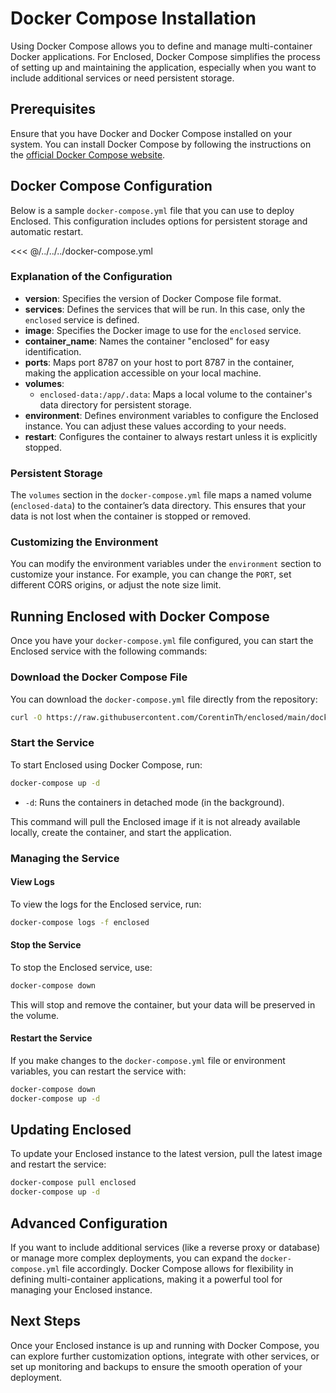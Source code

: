 # Docker Compose Installation

Using Docker Compose allows you to define and manage multi-container Docker applications. For Enclosed, Docker Compose simplifies the process of setting up and maintaining the application, especially when you want to include additional services or need persistent storage.

## Prerequisites

Ensure that you have Docker and Docker Compose installed on your system. You can install Docker Compose by following the instructions on the [official Docker Compose website](https://docs.docker.com/compose/install/).

## Docker Compose Configuration

Below is a sample `docker-compose.yml` file that you can use to deploy Enclosed. This configuration includes options for persistent storage and automatic restart.

<<< @/../../../docker-compose.yml


### Explanation of the Configuration

- **version**: Specifies the version of Docker Compose file format.
- **services**: Defines the services that will be run. In this case, only the `enclosed` service is defined.
- **image**: Specifies the Docker image to use for the `enclosed` service.
- **container_name**: Names the container "enclosed" for easy identification.
- **ports**: Maps port 8787 on your host to port 8787 in the container, making the application accessible on your local machine.
- **volumes**:
  - `enclosed-data:/app/.data`: Maps a local volume to the container's data directory for persistent storage.
- **environment**: Defines environment variables to configure the Enclosed instance. You can adjust these values according to your needs.
- **restart**: Configures the container to always restart unless it is explicitly stopped.

### Persistent Storage

The `volumes` section in the `docker-compose.yml` file maps a named volume (`enclosed-data`) to the container’s data directory. This ensures that your data is not lost when the container is stopped or removed.

### Customizing the Environment

You can modify the environment variables under the `environment` section to customize your instance. For example, you can change the `PORT`, set different CORS origins, or adjust the note size limit.

## Running Enclosed with Docker Compose

Once you have your `docker-compose.yml` file configured, you can start the Enclosed service with the following commands:

### Download the Docker Compose File

You can download the `docker-compose.yml` file directly from the repository:

```bash
curl -O https://raw.githubusercontent.com/CorentinTh/enclosed/main/docker-compose.yml
```

### Start the Service

To start Enclosed using Docker Compose, run:

```bash
docker-compose up -d
```

- `-d`: Runs the containers in detached mode (in the background).

This command will pull the Enclosed image if it is not already available locally, create the container, and start the application.

### Managing the Service

#### View Logs

To view the logs for the Enclosed service, run:

```bash
docker-compose logs -f enclosed
```

#### Stop the Service

To stop the Enclosed service, use:

```bash
docker-compose down
```

This will stop and remove the container, but your data will be preserved in the volume.

#### Restart the Service

If you make changes to the `docker-compose.yml` file or environment variables, you can restart the service with:

```bash
docker-compose down
docker-compose up -d
```

## Updating Enclosed

To update your Enclosed instance to the latest version, pull the latest image and restart the service:

```bash
docker-compose pull enclosed
docker-compose up -d
```

## Advanced Configuration

If you want to include additional services (like a reverse proxy or database) or manage more complex deployments, you can expand the `docker-compose.yml` file accordingly. Docker Compose allows for flexibility in defining multi-container applications, making it a powerful tool for managing your Enclosed instance.

## Next Steps

Once your Enclosed instance is up and running with Docker Compose, you can explore further customization options, integrate with other services, or set up monitoring and backups to ensure the smooth operation of your deployment.
